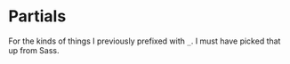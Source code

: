 # Partials

For the kinds of things I previously prefixed with `_`. I must have picked that up from Sass.
